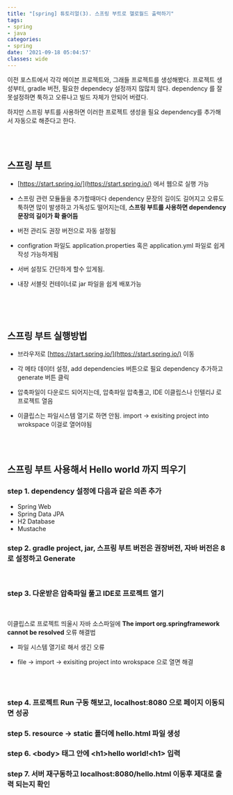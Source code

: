 ```yaml
---
title: "[spring] 튜토리얼(3). 스프링 부트로 헬로월드 출력하기"
tags:
- spring
- java
categories:
- spring
date: '2021-09-18 05:04:57'
classes: wide
---
```


이전 포스트에서 각각 메이븐 프로젝트와, 그래들 프로젝트를 생성해봤다. 프로젝트 생성부터, gradle 버전, 필요한 dependecy 설정까지 많많치 않다. dependency 를 잘못설정하면 툭하고 오류나고 빌드 자체가 안되어 버렸다.

하지만 스프링 부트를 사용하면 이러한 프로젝트 생성을 필요 dependency를 추가해서 자동으로 해준다고 한다.

<br>
<br>

## 스프링 부트
- [https://start.spring.io/](https://start.spring.io/) 에서 웹으로 실행 가능

- 스프링 관련 모듈들을 추가할때마다 dependency 문장의 길이도 길어지고 오류도 툭하면 많이 발생하고 가독성도 떨어지는데, **스프링 부트를 사용하면 dependency 문장의 길이가 확 줄어듬**

- 버전 관리도 권장 버전으로 자동 설정됨


- configration 파일도 application.properties 혹은 application.yml 파일로 쉽게 작성 가능하게됨

- 서버 설정도 간단하게 할수 있게됨. 

- 내장 서블릿 컨테이너로 jar 파일을 쉽게 배포가능

<br>
<br>
<br>

## 스프링 부트 실행방법
- 브라우저로 [https://start.spring.io/](https://start.spring.io/) 이동

- 각 메타 데이터 설정, add dependencies 버튼으로 필요 dependency 추가하고 generate 버튼 클릭


- 압축파일이 다운로드 되어지는데, 압축파일 압축풀고, IDE 이클립스나 인텔리J 로 프로젝트 열음

- 이클립스는 파일시스템 열기로 하면 안됨. import -> exisiting project into wrokspace 이걸로 열어야됨


<br>
<br>


## 스프링 부트 사용해서 Hello world 까지 띄우기
### step 1. dependency 설정에 다음과 같은 의존 추가
- Spring Web
- Spring Data JPA
- H2 Database
- Mustache

### step 2. gradle project, jar, 스프링 부트 버전은 권장버전, 자바 버전은 8 로 설정하고 Generate

<br>

### step 3. 다운받은 압축파일 풀고 IDE로 프로젝트 열기

<br>

이클립스로 프로젝트 띄울시 자바 소스파일에 **The import org.springframework cannot be resolved** 오류 해결법

- 파일 시스템 열기로 해서 생긴 오류

- file -> import -> exisiting project into wrokspace 으로 열면 해결

<br>
<br>

### step 4. 프로젝트 Run 구동 해보고, localhost\:8080 으로 페이지 이동되면 성공

### step 5. resource -> static 폴더에 hello.html 파일 생성

### step 6. \<body> 태그 안에 \<h1>hello world!\<h1> 입력

### step 7. 서버 재구동하고 localhost\:8080/hello.html 이동후 제대로 출력 되는지 확인

